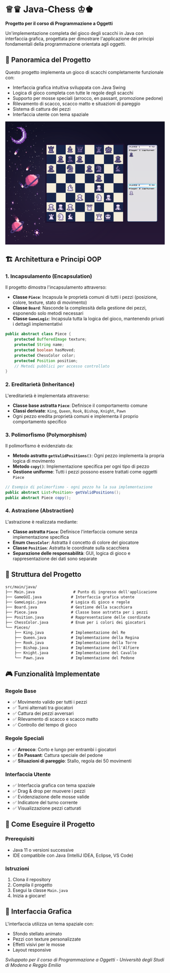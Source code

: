 # ♕♛ Java-Chess ♔♚

**Progetto per il corso di Programmazione a Oggetti**

Un'implementazione completa del gioco degli scacchi in Java con interfaccia grafica, progettata per dimostrare l'applicazione dei principi fondamentali della programmazione orientata agli oggetti.

## 🎯 Panoramica del Progetto

Questo progetto implementa un gioco di scacchi completamente funzionale con:
- Interfaccia grafica intuitiva sviluppata con Java Swing
- Logica di gioco completa con tutte le regole degli scacchi
- Supporto per mosse speciali (arrocco, en passant, promozione pedone)
- Rilevamento di scacco, scacco matto e situazioni di pareggio
- Sistema di cattura dei pezzi
- Interfaccia utente con tema spaziale

![Screenshot dell'applicazione](screenshot.png)

## 🏗️ Architettura e Principi OOP

### 1. **Incapsulamento (Encapsulation)**

Il progetto dimostra l'incapsulamento attraverso:

- **Classe `Piece`**: Incapsula le proprietà comuni di tutti i pezzi (posizione, colore, texture, stato di movimento)
- **Classe `Board`**: Nasconde la complessità della gestione dei pezzi, esponendo solo metodi necessari
- **Classe `GameLogic`**: Incapsula tutta la logica del gioco, mantenendo privati i dettagli implementativi

```java
public abstract class Piece {
    protected BufferedImage texture;
    protected String name;
    protected boolean hasMoved;
    protected ChessColor color;
    protected Position position;
    // Metodi pubblici per accesso controllato
}
```

### 2. **Ereditarietà (Inheritance)**

L'ereditarietà è implementata attraverso:

- **Classe base astratta `Piece`**: Definisce il comportamento comune
- **Classi derivate**: `King`, `Queen`, `Rook`, `Bishop`, `Knight`, `Pawn`
- Ogni pezzo eredita proprietà comuni e implementa il proprio comportamento specifico

### 3. **Polimorfismo (Polymorphism)**

Il polimorfismo è evidenziato da:

- **Metodo astratto `getValidPositions()`**: Ogni pezzo implementa la propria logica di movimento
- **Metodo `copy()`**: Implementazione specifica per ogni tipo di pezzo
- **Gestione uniforme**: Tutti i pezzi possono essere trattati come oggetti `Piece`

```java
// Esempio di polimorfismo - ogni pezzo ha la sua implementazione
public abstract List<Position> getValidPositions();
public abstract Piece copy();
```

### 4. **Astrazione (Abstraction)**

L'astrazione è realizzata mediante:

- **Classe astratta `Piece`**: Definisce l'interfaccia comune senza implementazione specifica
- **Enum `ChessColor`**: Astratta il concetto di colore del giocatore
- **Classe `Position`**: Astratta le coordinate sulla scacchiera
- **Separazione delle responsabilità**: GUI, logica di gioco e rappresentazione dei dati sono separate

## 🎨 Struttura del Progetto

```
src/main/java/
├── Main.java                 # Punto di ingresso dell'applicazione
├── GameGUI.java             # Interfaccia grafica utente
├── GameLogic.java           # Logica di gioco e regole
├── Board.java               # Gestione della scacchiera
├── Piece.java               # Classe base astratta per i pezzi
├── Position.java            # Rappresentazione delle coordinate
├── ChessColor.java          # Enum per i colori dei giocatori
└── Pieces/
    ├── King.java            # Implementazione del Re
    ├── Queen.java           # Implementazione della Regina
    ├── Rook.java            # Implementazione della Torre
    ├── Bishop.java          # Implementazione dell'Alfiere
    ├── Knight.java          # Implementazione del Cavallo
    └── Pawn.java            # Implementazione del Pedone
```

## 🎮 Funzionalità Implementate

### Regole Base
- ✅ Movimento valido per tutti i pezzi
- ✅ Turni alternati tra giocatori
- ✅ Cattura dei pezzi avversari
- ✅ Rilevamento di scacco e scacco matto
- ✅ Controllo del tempo di gioco

### Regole Speciali
- ✅ **Arrocco**: Corto e lungo per entrambi i giocatori
- ✅ **En Passant**: Cattura speciale del pedone
- ✅ **Situazioni di pareggio**: Stallo, regola dei 50 movimenti

### Interfaccia Utente
- ✅ Interfaccia grafica con tema spaziale
- ✅ Drag & drop per muovere i pezzi
- ✅ Evidenziazione delle mosse valide
- ✅ Indicatore del turno corrente
- ✅ Visualizzazione pezzi catturati

## 🚀 Come Eseguire il Progetto

### Prerequisiti
- Java 11 o versioni successive
- IDE compatibile con Java (IntelliJ IDEA, Eclipse, VS Code)

### Istruzioni
1. Clona il repository
2. Compila il progetto
3. Esegui la classe `Main.java`
4. Inizia a giocare!

## 🎨 Interfaccia Grafica

L'interfaccia utilizza un tema spaziale con:
- Sfondo stellato animato
- Pezzi con texture personalizzate
- Effetti visivi per le mosse
- Layout responsive

*Sviluppato per il corso di Programmazione a Oggetti - Università degli Studi di Modena e Reggio Emilia*
